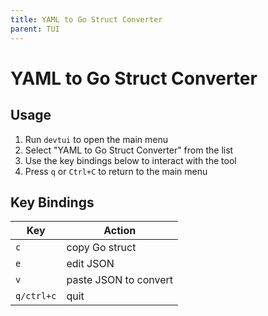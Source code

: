```yaml
---
title: YAML to Go Struct Converter
parent: TUI
---
```


# YAML to Go Struct Converter

## Usage

1. Run `devtui` to open the main menu
2. Select "YAML to Go Struct Converter" from the list
3. Use the key bindings below to interact with the tool
4. Press `q` or `Ctrl+C` to return to the main menu

## Key Bindings

| Key | Action |
|-----|--------|
| `c` | copy Go struct |
| `e` | edit JSON |
| `v` | paste JSON to convert |
| `q/ctrl+c` | quit |



